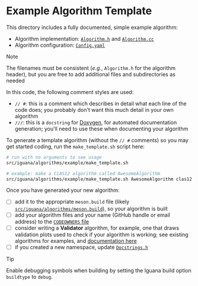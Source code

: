 # Example Algorithm Template

This directory includes a fully documented, simple example algorithm:
- Algorithm implementation: [`Algorithm.h`](Algorithm.h) and [`Algorithm.cc`](Algorithm.cc)
- Algorithm configuration: [`Config.yaml`](Config.yaml)

> [!NOTE]
> The filenames must be consistent (_e.g._, `Algorithm.h` for the algorithm header), but you are free to add additional files and subdirectories as needed

In this code, the following comment styles are used:
- `// #`: this is a comment which describes in detail what each line of the code does; you probably
  don't want this much detail in your own algorithm
- `///`: this is a `docstring` for [Doxygen](https://www.doxygen.nl/), for automated documentation generation;
  you'll need to use these when documenting your algorithm

To generate a template algorithm (without the `// #` comments) so you may get
started coding, run the `make_template.sh` script here:
```bash
# run with no arguments to see usage
src/iguana/algorithms/example/make_template.sh

# example: make a CLAS12 algorithm called AwesomeAlgorithm
src/iguana/algorithms/example/make_template.sh AwesomeAlgorithm clas12 src/iguana/algorithms/clas12
```

Once you have generated your new algorithm:
- [ ] add it to the appropriate `meson.build` file (likely [`src/iguana/algorithms/meson.build`](../meson.build)), so your algorithm is built
- [ ] add your algorithm files and your name (GitHub handle or email address) to the [`CODEOWNERS` file](/CODEOWNERS)
- [ ] consider writing a **Validator** algorithm, for example, one that draws validation plots used to check if your algorithm is working;
      see existing algorithms for examples, and [documentation here](/doc/testing.md)
- [ ] if you created a new namespace, update [`Docstrings.h`](/src/iguana/algorithms/Docstrings.h)

> [!TIP]
> Enable debugging symbols when building by setting the Iguana build option `buildtype` to `debug`.

